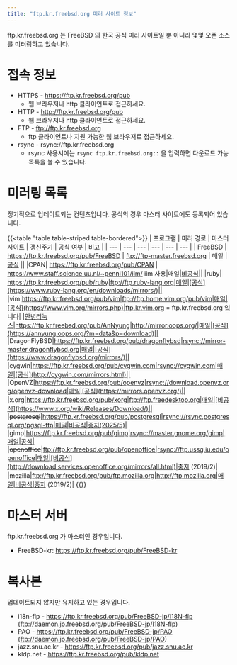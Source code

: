```yaml
---
title: "ftp.kr.freebsd.org 미러 사이트 정보"
---
```


ftp.kr.freebsd.org 는 FreeBSD 의 한국 공식 미러 사이트일 뿐 아니라 몇몇 오픈 소스를 미러링하고 있습니다.

# 접속 정보

* HTTPS - https://ftp.kr.freebsd.org/pub
  * 웹 브라우저나 http 클라이언트로 접근하세요.
* HTTP - http://ftp.kr.freebsd.org/pub
  * 웹 브라우저나 http 클라이언트로 접근하세요.
* FTP - ftp://ftp.kr.freebsd.org
  * ftp 클라이언트나 지원 가능한 웹 브라우저로 접근하세요.
* rsync - rsync://ftp.kr.freebsd.org
  * rsync 사용시에는 `rsync ftp.kr.freebsd.org::` 을 입력하면 다운로드 가능 목록을 볼 수 있습니다.

# 미러링 목록

정기적으로 업데이트되는 컨텐츠입니다. 공식의 경우 마스터 사이트에도 등록되어 있습니다.

{{<table "table table-striped table-bordered">}}
| 프로그램 | 미러 경로 | 마스터 사이트 | 갱신주기 | 공식 여부 | 비고 |
| --- | --- | --- | --- | --- | --- |
| FreeBSD | https://ftp.kr.freebsd.org/pub/FreeBSD | ftp://ftp-master.freebsd.org | 매일 | [공식](https://www.freebsd.org/doc/handbook/mirrors-ftp.html) ||
|CPAN| https://ftp.kr.freebsd.org/pub/CPAN | https://www.staff.science.uu.nl/~penni101/iim/ iim 사용|매일|[비공식](http://www.cpan.org/SITES.html)||
|ruby| https://ftp.kr.freebsd.org/pub/ruby|ftp://ftp.ruby-lang.org|매일|[공식](https://www.ruby-lang.org/en/downloads/mirrors/)||
|vim|https://ftp.kr.freebsd.org/pub/vim|ftp://ftp.home.vim.org/pub/vim|매일|[공식](https://www.vim.org/mirrors.php)|ftp.kr.vim.org = ftp.kr.freebsd.org 입니다|
|[안녕리눅스](http://annyung.oops.org/)|https://ftp.kr.freebsd.org/pub/AnNyung|http://mirror.oops.org/|매일|[공식](https://annyung.oops.org/?m=data&p=download)||
|DragonFlyBSD|https://ftp.kr.freebsd.org/pub/dragonflybsd|rsync://mirror-master.dragonflybsd.org|매일|[공식](https://www.dragonflybsd.org/mirrors/)||
|cygwin|https://ftp.kr.freebsd.org/pub/cygwin.com|rsync://cygwin.com|매일|[공식](http://cygwin.com/mirrors.html)||
|OpenVZ|https://ftp.kr.freebsd.org/pub/openvz|rsync://download.openvz.org/openvz-download|매일|[공식](​https://mirrors.openvz.org/)||
|x.org|https://ftp.kr.freebsd.org/pub/xorg|ftp://ftp.freedesktop.org|매일|[비공식](https://www.x.org/wiki/Releases/Download/)||
|~~postgresql~~|https://ftp.kr.freebsd.org/pub/postgresql|rsync://rsync.postgresql.org/pgsql-ftp|매일|비공식|중지(2025/5)|
|gimp|https://ftp.kr.freebsd.org/pub/gimp|rsync://master.gnome.org/gimp|매일|공식|
|~~openoffice~~|ftp://ftp.kr.freebsd.org/pub/openoffice|rsync://ftp.ussg.iu.edu/openoffice|매일|[비공식](http://download.services.openoffice.org/mirrors/all.html)|중지 (2019/2)|
|~~mozilla~~|ftp://ftp.kr.freebsd.org/pub/ftp.mozilla.org|http://ftp.mozilla.org|매일|비공식|중지 (2019/2)|
{{</table>}}

# 마스터 서버

ftp.kr.freebsd.org 가 마스터인 경우입니다.
* FreeBSD-kr: https://ftp.kr.freebsd.org/pub/FreeBSD-kr

# 복사본

업데이트되지 않지만 유지하고 있는 경우입니다.

* i18n-flp - https://ftp.kr.freebsd.org/pub/FreeBSD-jp/I18N-flp (ftp://daemon.jp.freebsd.org/pub/FreeBSD-jp/I18N-flp)
* PAO - https://ftp.kr.freebsd.org/pub/FreeBSD-jp/PAO (ftp://daemon.jp.freebsd.org/pub/FreeBSD-jp/PAO)
* jazz.snu.ac.kr - https://ftp.kr.freebsd.org/pub/jazz.snu.ac.kr
* kldp.net - https://ftp.kr.freebsd.org/pub/kldp.net
